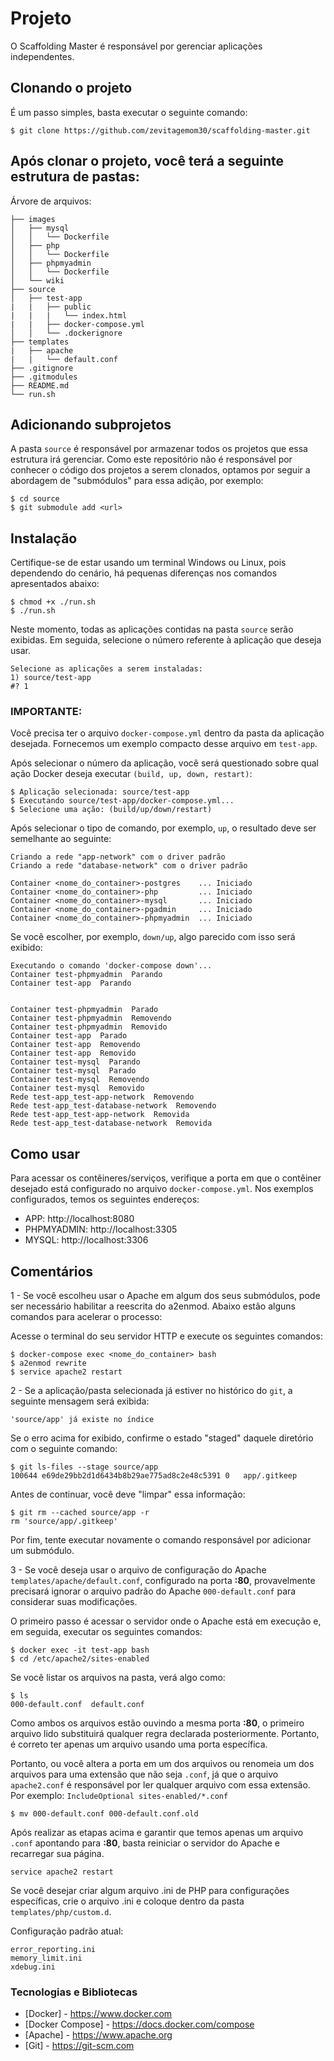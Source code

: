 # Projeto
O Scaffolding Master é responsável por gerenciar aplicações independentes.

## Clonando o projeto
É um passo simples, basta executar o seguinte comando:
```
$ git clone https://github.com/zevitagemom30/scaffolding-master.git
```

## Após clonar o projeto, você terá a seguinte estrutura de pastas:
Árvore de arquivos:
```
├── images
│   ├── mysql
│   │   └── Dockerfile
│   ├── php
│   │   └── Dockerfile
│   ├── phpmyadmin
│   │   └── Dockerfile
│   └── wiki
├── source
│   ├── test-app
|   |   ├── public
|   |   |   └── index.html
|   |   ├── docker-compose.yml
│   │   └── .dockerignore
├── templates
|   ├── apache
|   |   └── default.conf
├── .gitignore
├── .gitmodules
├── README.md
└── run.sh
```

## Adicionando subprojetos
A pasta `source` é responsável por armazenar todos os projetos que essa estrutura irá gerenciar. Como este repositório não é responsável por conhecer o código dos projetos a serem clonados, optamos por seguir a abordagem de "submódulos" para essa adição, por exemplo:

```
$ cd source
$ git submodule add <url>
```

## Instalação
Certifique-se de estar usando um terminal Windows ou Linux, pois dependendo do cenário, há pequenas diferenças nos comandos apresentados abaixo:

```
$ chmod +x ./run.sh
$ ./run.sh
```

Neste momento, todas as aplicações contidas na pasta `source` serão exibidas. Em seguida, selecione o número referente à aplicação que deseja usar.

```
Selecione as aplicações a serem instaladas:
1) source/test-app
#? 1
```

### IMPORTANTE:
Você precisa ter o arquivo `docker-compose.yml` dentro da pasta da aplicação desejada. Fornecemos um exemplo compacto desse arquivo em `test-app`.

Após selecionar o número da aplicação, você será questionado sobre qual ação Docker deseja executar `(build, up, down, restart)`:
```
$ Aplicação selecionada: source/test-app
$ Executando source/test-app/docker-compose.yml...
$ Selecione uma ação: (build/up/down/restart) 
```

Após selecionar o tipo de comando, por exemplo, `up`, o resultado deve ser semelhante ao seguinte:
``` 
Criando a rede "app-network" com o driver padrão
Criando a rede "database-network" com o driver padrão

Container <nome_do_container>-postgres    ... Iniciado
Container <nome_do_container>-php         ... Iniciado
Container <nome_do_container>-mysql       ... Iniciado
Container <nome_do_container>-pgadmin     ... Iniciado
Container <nome_do_container>-phpmyadmin  ... Iniciado
```

Se você escolher, por exemplo, `down/up`, algo parecido com isso será exibido:

```
Executando o comando 'docker-compose down'...
Container test-phpmyadmin  Parando
Container test-app  Parando


Container test-phpmyadmin  Parado
Container test-phpmyadmin  Removendo
Container test-phpmyadmin  Removido
Container test-app  Parado
Container test-app  Removendo
Container test-app  Removido
Container test-mysql  Parando
Container test-mysql  Parado
Container test-mysql  Removendo
Container test-mysql  Removido
Rede test-app_test-app-network  Removendo
Rede test-app_test-database-network  Removendo
Rede test-app_test-app-network  Removida
Rede test-app_test-database-network  Removida
```

## Como usar
Para acessar os contêineres/serviços, verifique a porta em que o contêiner desejado está configurado no arquivo `docker-compose.yml`. Nos exemplos configurados, temos os seguintes endereços:
- APP: http://localhost:8080
- PHPMYADMIN: http://localhost:3305
- MYSQL: http://localhost:3306

## Comentários
1 - Se você escolheu usar o Apache em algum dos seus submódulos, pode ser necessário habilitar a reescrita do a2enmod. Abaixo estão alguns comandos para acelerar o processo:

Acesse o terminal do seu servidor HTTP e execute os seguintes comandos:
```
$ docker-compose exec <nome_do_container> bash
$ a2enmod rewrite
$ service apache2 restart
```

2 - Se a aplicação/pasta selecionada já estiver no histórico do `git`, a seguinte mensagem será exibida:
```
'source/app' já existe no índice
```

Se o erro acima for exibido, confirme o estado "staged" daquele diretório com o seguinte comando:
```
$ git ls-files --stage source/app 
100644 e69de29bb2d1d6434b8b29ae775ad8c2e48c5391 0	app/.gitkeep 
```

Antes de continuar, você deve "limpar" essa informação:
```
$ git rm --cached source/app -r
rm 'source/app/.gitkeep'
```

Por fim, tente executar novamente o comando responsável por adicionar um submódulo.

3 - Se você deseja usar o arquivo de configuração do Apache `templates/apache/default.conf`, configurado na porta **:80**, provavelmente precisará ignorar o arquivo padrão do Apache `000-default.conf` para considerar suas modificações.

O primeiro passo é acessar o servidor onde o Apache está em execução e, em seguida, executar os seguintes comandos:
```
$ docker exec -it test-app bash
$ cd /etc/apache2/sites-enabled
```

Se você listar os arquivos na pasta, verá algo como:
```
$ ls
000-default.conf  default.conf
```

Como ambos os arquivos estão ouvindo a mesma porta **:80**, o primeiro arquivo lido substituirá qualquer regra declarada posteriormente. Portanto, é correto ter apenas um arquivo usando uma porta específica.

Portanto, ou você altera a porta em um dos arquivos ou renomeia um dos arquivos para uma extensão que não seja `.conf`, já que o arquivo `apache2.conf` é responsável por ler qualquer arquivo com essa extensão. Por exemplo:
`IncludeOptional sites-enabled/*.conf`

```
$ mv 000-default.conf 000-default.conf.old
```

Após realizar as etapas acima e garantir que temos apenas um arquivo `.conf` apontando para **:80**, basta reiniciar o servidor do Apache e recarregar sua página.

```
service apache2 restart
```

Se você desejar criar algum arquivo .ini de PHP para configurações específicas, crie o arquivo .ini e coloque dentro da pasta `templates/php/custom.d`.

Configuração padrão atual:
```
error_reporting.ini
memory_limit.ini
xdebug.ini
```

### Tecnologias e Bibliotecas
- [Docker] - https://www.docker.com
- [Docker Compose] - https://docs.docker.com/compose
- [Apache] - https://www.apache.org
- [Git] - https://git-scm.com
